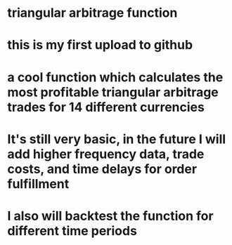 # triangular arbitrage function

# this is my first upload to github
# a cool function which calculates the most profitable triangular arbitrage trades for 14 different currencies
# It's still very basic, in the future I will add higher frequency data, trade costs, and time delays for order fulfillment
# I also will backtest the function for different time periods
